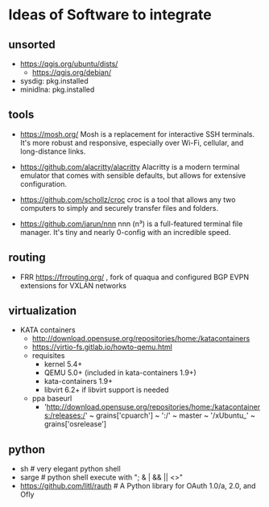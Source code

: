 # Ideas of Software to integrate

## unsorted

+ https://qgis.org/ubuntu/dists/
  + https://qgis.org/debian/
+ sysdig: pkg.installed
+ minidlna: pkg.installed

## tools

+ https://mosh.org/
Mosh is a replacement for interactive SSH terminals. It's more robust and responsive, especially over Wi-Fi, cellular, and long-distance links.

+ https://github.com/alacritty/alacritty
Alacritty is a modern terminal emulator that comes with sensible defaults, but allows for extensive configuration.

+ https://github.com/schollz/croc
croc is a tool that allows any two computers to simply and securely transfer files and folders.

+ https://github.com/jarun/nnn
nnn (n³) is a full-featured terminal file manager. It's tiny and nearly 0-config with an incredible speed.

## routing
+ FRR https://frrouting.org/ , fork of quaqua and configured BGP EVPN extensions for VXLAN networks

## virtualization

+ KATA containers
  + http://download.opensuse.org/repositories/home:/katacontainers
  + https://virtio-fs.gitlab.io/howto-qemu.html
  + requisites
    + kernel 5.4+
    + QEMU 5.0+ (included in kata-containers 1.9+)
    + kata-containers 1.9+
    + libvirt 6.2+ if libvirt support is needed
  + ppa baseurl
    + 'http://download.opensuse.org/repositories/home:/katacontainers:/releases:/' ~
      grains['cpuarch'] ~ ':/' ~ master ~ '/xUbuntu_' ~ grains['osrelease']

## python
+ sh        # very elegant python shell
+ sarge     # python shell execute with "; &  | && || <>"
+ https://github.com/litl/rauth  # A Python library for OAuth 1.0/a, 2.0, and Ofly
